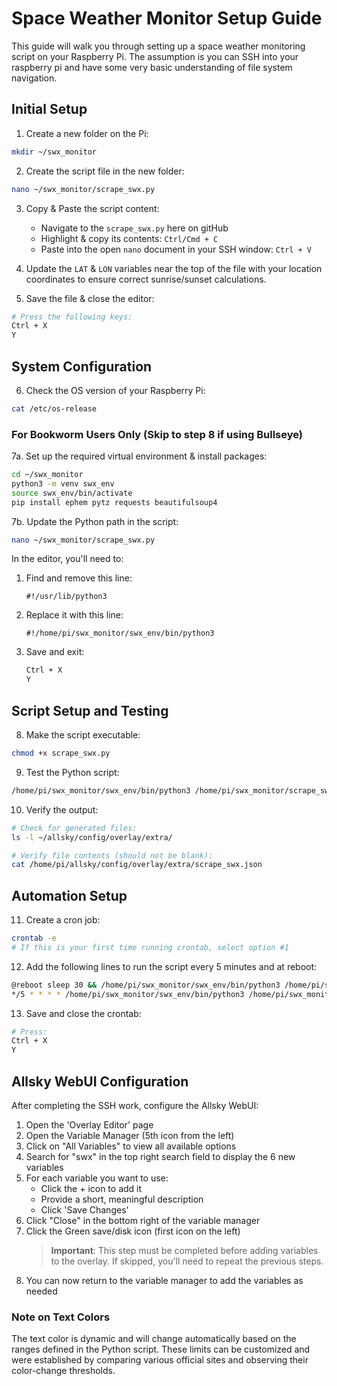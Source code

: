 # Space Weather Monitor Setup Guide

This guide will walk you through setting up a space weather monitoring script on your Raspberry Pi. The assumption is you can SSH into your raspberry pi and have some very basic understanding of file system navigation.

## Initial Setup

1. Create a new folder on the Pi:
```bash
mkdir ~/swx_monitor
```

2. Create the script file in the new folder:
```bash
nano ~/swx_monitor/scrape_swx.py
```

3. Copy & Paste the script content:
   - Navigate to the `scrape_swx.py` here on gitHub
   - Highlight & copy its contents: `Ctrl/Cmd + C`
   - Paste into the open `nano` document in your SSH window: `Ctrl + V`

4. Update the `LAT` & `LON` variables near the top of the file with your location coordinates to ensure correct sunrise/sunset calculations.

5. Save the file & close the editor:
```bash
# Press the following keys:
Ctrl + X
Y
```

## System Configuration

6. Check the OS version of your Raspberry Pi:
```bash
cat /etc/os-release
```

### For Bookworm Users Only (Skip to step 8 if using Bullseye)

7a. Set up the required virtual environment & install packages:
```bash
cd ~/swx_monitor
python3 -m venv swx_env
source swx_env/bin/activate
pip install ephem pytz requests beautifulsoup4
```

7b. Update the Python path in the script:
```bash
nano ~/swx_monitor/scrape_swx.py
```

In the editor, you'll need to:
1. Find and remove this line:
   ```
   #!/usr/lib/python3
   ```
2. Replace it with this line:
   ```
   #!/home/pi/swx_monitor/swx_env/bin/python3
   ```
3. Save and exit:
   ```bash
   Ctrl + X
   Y
   ```

## Script Setup and Testing

8. Make the script executable:
```bash
chmod +x scrape_swx.py
```

9. Test the Python script:
```bash
/home/pi/swx_monitor/swx_env/bin/python3 /home/pi/swx_monitor/scrape_swx.py
```

10. Verify the output:
```bash
# Check for generated files:
ls -l ~/allsky/config/overlay/extra/

# Verify file contents (should not be blank):
cat /home/pi/allsky/config/overlay/extra/scrape_swx.json
```

## Automation Setup

11. Create a cron job:
```bash
crontab -e
# If this is your first time running crontab, select option #1
```

12. Add the following lines to run the script every 5 minutes and at reboot:
```bash
@reboot sleep 30 && /home/pi/swx_monitor/swx_env/bin/python3 /home/pi/swx_monitor/scrape_swx.py
*/5 * * * * /home/pi/swx_monitor/swx_env/bin/python3 /home/pi/swx_monitor/scrape_swx.py
```

13. Save and close the crontab:
```bash
# Press:
Ctrl + X
Y
```

## Allsky WebUI Configuration

After completing the SSH work, configure the Allsky WebUI:

1. Open the 'Overlay Editor' page
2. Open the Variable Manager (5th icon from the left)
3. Click on "All Variables" to view all available options
4. Search for "swx" in the top right search field to display the 6 new variables
5. For each variable you want to use:
   - Click the + icon to add it
   - Provide a short, meaningful description
   - Click 'Save Changes'
6. Click "Close" in the bottom right of the variable manager
7. Click the Green save/disk icon (first icon on the left)
   > **Important**: This step must be completed before adding variables to the overlay. If skipped, you'll need to repeat the previous steps.
8. You can now return to the variable manager to add the variables as needed

### Note on Text Colors
The text color is dynamic and will change automatically based on the ranges defined in the Python script. These limits can be customized and were established by comparing various official sites and observing their color-change thresholds.
